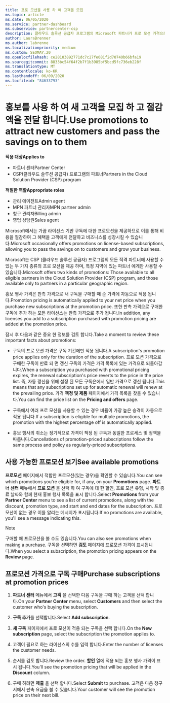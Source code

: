 ```yaml
---
title: 프로 모션을 사용 하 여 고객을 모집
ms.topic: article
ms.date: 06/05/2020
ms.service: partner-dashboard
ms.subservice: partnercenter-csp
description: 클라우드 솔루션 공급자 프로그램의 Microsoft 파트너가 프로 모션 가격으로 구독을 구입 하 고 고객에 게 비용을 절감할 수 있는 방법을 알아봅니다.
author: LauraBrenner
ms.author: labrenne
ms.localizationpriority: medium
ms.custom: SEOMAY.20
ms.openlocfilehash: ce28103892771dc7c27fe081f2d70740b66bfa19
ms.sourcegitcommit: 8833bc54f64f2b7f1b3985bf5bcd5fc736eb228f
ms.translationtype: MT
ms.contentlocale: ko-KR
ms.lasthandoff: 06/09/2020
ms.locfileid: "84633793"
---
```

# <a name="use-promotions-to-attract-new-customers-and-pass-the-savings-on-to-them"></a><span data-ttu-id="84c41-103">홍보를 사용 하 여 새 고객을 모집 하 고 절감 액을 전달 합니다.</span><span class="sxs-lookup"><span data-stu-id="84c41-103">Use promotions to attract new customers and pass the savings on to them</span></span>

<span data-ttu-id="84c41-104">**적용 대상**</span><span class="sxs-lookup"><span data-stu-id="84c41-104">**Applies to**</span></span>

- <span data-ttu-id="84c41-105">파트너 센터</span><span class="sxs-lookup"><span data-stu-id="84c41-105">Partner Center</span></span>
- <span data-ttu-id="84c41-106">CSP(클라우드 솔루션 공급자) 프로그램의 파트너</span><span class="sxs-lookup"><span data-stu-id="84c41-106">Partners in the Cloud Solution Provider (CSP) program</span></span>

<span data-ttu-id="84c41-107">**적절한 역할**</span><span class="sxs-lookup"><span data-stu-id="84c41-107">**Appropriate roles**</span></span>

- <span data-ttu-id="84c41-108">관리 에이전트</span><span class="sxs-lookup"><span data-stu-id="84c41-108">Admin agent</span></span>
- <span data-ttu-id="84c41-109">MPN 파트너 관리자</span><span class="sxs-lookup"><span data-stu-id="84c41-109">MPN partner admin</span></span>
- <span data-ttu-id="84c41-110">청구 관리자</span><span class="sxs-lookup"><span data-stu-id="84c41-110">Billing admin</span></span>
- <span data-ttu-id="84c41-111">영업 상담원</span><span class="sxs-lookup"><span data-stu-id="84c41-111">Sales agent</span></span>


<span data-ttu-id="84c41-112">Microsoft에서는 가끔 라이선스 기반 구독에 대한 프로모션을 제공하므로 이를 통해 비용을 절감하여 그 혜택을 고객에게 전달하고 비즈니스를 성장시킬 수 있습니다.</span><span class="sxs-lookup"><span data-stu-id="84c41-112">Microsoft occasionally offers promotions on license-based subscriptions, allowing you to pass the savings on to customers and grow your business.</span></span> 

<span data-ttu-id="84c41-113">Microsoft는 CSP (클라우드 솔루션 공급자) 프로그램의 모든 적격 파트너에 사용할 수 있는 두 가지 종류의 프로 모션을 제공 하며, 특정 지역에 있는 파트너 에게만 사용할 수 있습니다.</span><span class="sxs-lookup"><span data-stu-id="84c41-113">Microsoft offers two kinds of promotions: Those available to all eligible partners in the Cloud Solution Provider (CSP) program, and those available only to partners in a particular geographic region.</span></span>

<span data-ttu-id="84c41-114">홍보 행사 가격은 판촉 가격으로 새 구독을 구매할 때 순 가격에 자동으로 적용 됩니다.</span><span class="sxs-lookup"><span data-stu-id="84c41-114">Promotion pricing is automatically applied to your net price when you purchase new subscriptions at the promotion price.</span></span> <span data-ttu-id="84c41-115">또한 판촉 가격으로 구매한 구독에 추가 하는 모든 라이선스는 판촉 가격으로 추가 됩니다.</span><span class="sxs-lookup"><span data-stu-id="84c41-115">In addition, any licenses you add to a subscription purchased with promotion pricing are added at the promotion price.</span></span> 

<span data-ttu-id="84c41-116">잠시 후 다음과 같은 중요 한 정보를 검토 합니다.</span><span class="sxs-lookup"><span data-stu-id="84c41-116">Take a moment to review these important facts about promotions:</span></span>

- <span data-ttu-id="84c41-117">구독의 프로 모션 가격은 구독 기간에만 적용 됩니다.</span><span class="sxs-lookup"><span data-stu-id="84c41-117">A subscription's promotion price applies only for the duration of the subscription.</span></span> <span data-ttu-id="84c41-118">프로 모션 가격으로 구매한 구독이 만료 되 면 갱신 구독의 가격은 가격 목록에 있는 가격으로 되돌아갑니다.</span><span class="sxs-lookup"><span data-stu-id="84c41-118">When a subscription you purchased with promotional pricing expires, the renewal subscription's price reverts to the price in the price list.</span></span> <span data-ttu-id="84c41-119">즉, 자동 갱신을 위해 설정 된 모든 구독은에서 일반 가격으로 갱신 됩니다.</span><span class="sxs-lookup"><span data-stu-id="84c41-119">This means that any subscriptions set up for automatic renewal will renew at the prevailing price.</span></span> <span data-ttu-id="84c41-120">가격 **책정 및 제품** 페이지에서 가격 목록을 찾을 수 있습니다.</span><span class="sxs-lookup"><span data-stu-id="84c41-120">You can find the price list on the **Pricing and offers** page.</span></span>

- <span data-ttu-id="84c41-121">구독에서 여러 프로 모션을 사용할 수 있는 경우 비율이 가장 높은 승격이 자동으로 적용 됩니다.</span><span class="sxs-lookup"><span data-stu-id="84c41-121">If a subscription is eligible for multiple promotions, the promotion with the highest percentage off is automatically applied.</span></span>

- <span data-ttu-id="84c41-122">홍보 행사의 취소는 정기적으로 가격이 책정 된 구독과 동일한 프로세스 및 정책을 따릅니다.</span><span class="sxs-lookup"><span data-stu-id="84c41-122">Cancellations of promotion-priced subscriptions follow the same process and policy as regularly-priced subscriptions.</span></span>

## <a name="see-available-promotions"></a><span data-ttu-id="84c41-123">사용 가능한 프로모션 보기</span><span class="sxs-lookup"><span data-stu-id="84c41-123">See available promotions</span></span>

<span data-ttu-id="84c41-124">**프로모션** 페이지에서 적합한 프로모션(있는 경우)을 확인할 수 있습니다.</span><span class="sxs-lookup"><span data-stu-id="84c41-124">You can see which promotions you're eligible for, if any, on your **Promotions** page.</span></span> <span data-ttu-id="84c41-125">**파트너 센터** 메뉴에서 **프로 모션** 을 선택 하 여 구독에 대 한 할인, 프로 모션 유형, 시작 및 종료 날짜와 함께 현재 홍보 행사 목록을 표시 합니다.</span><span class="sxs-lookup"><span data-stu-id="84c41-125">Select **Promotions** from your **Partner Center** menu to see a list of current promotions, along with the discount, promotion type, and start and end dates for the subscription.</span></span> <span data-ttu-id="84c41-126">프로모션이 없는 경우 이를 알리는 메시지가 표시됩니다.</span><span class="sxs-lookup"><span data-stu-id="84c41-126">If no promotions are available, you'll see a message indicating this.</span></span> 

> [!NOTE]  
> <span data-ttu-id="84c41-127">구매할 때 프로모션을 볼 수도 있습니다.</span><span class="sxs-lookup"><span data-stu-id="84c41-127">You can also see promotions when making a purchase.</span></span> <span data-ttu-id="84c41-128">구독을 선택하면 **검토** 페이지에 프로모션 가격이 표시됩니다.</span><span class="sxs-lookup"><span data-stu-id="84c41-128">When you select a subscription, the promotion pricing appears on the **Review** page.</span></span>

## <a name="purchase-subscriptions-at-promotion-prices"></a><span data-ttu-id="84c41-129">프로모션 가격으로 구독 구매</span><span class="sxs-lookup"><span data-stu-id="84c41-129">Purchase subscriptions at promotion prices</span></span>

1. <span data-ttu-id="84c41-130">**파트너 센터** 메뉴에서 **고객** 을 선택한 다음 구독을 구매 하는 고객을 선택 합니다.</span><span class="sxs-lookup"><span data-stu-id="84c41-130">On your **Partner Center** menu, select **Customers** and then select the customer who's buying the subscription.</span></span> 

2. <span data-ttu-id="84c41-131">**구독 추가**를 선택합니다.</span><span class="sxs-lookup"><span data-stu-id="84c41-131">Select **Add subscription**.</span></span>

3. <span data-ttu-id="84c41-132">**새 구독** 페이지에서 프로 모션이 적용 되는 구독을 선택 합니다.</span><span class="sxs-lookup"><span data-stu-id="84c41-132">On the **New subscription** page, select the subscription the promotion applies to.</span></span>

4. <span data-ttu-id="84c41-133">고객이 필요로 하는 라이선스의 수를 입력 합니다.</span><span class="sxs-lookup"><span data-stu-id="84c41-133">Enter the number of licenses the customer needs.</span></span> 

5. <span data-ttu-id="84c41-134">순서를 검토 합니다.</span><span class="sxs-lookup"><span data-stu-id="84c41-134">Review the order.</span></span> <span data-ttu-id="84c41-135">**할인** 열에 적용 되는 홍보 행사 가격이 표시 됩니다.</span><span class="sxs-lookup"><span data-stu-id="84c41-135">You'll see the promotion pricing that will be applied in the **Discount** column.</span></span>  

6. <span data-ttu-id="84c41-136">구매 하려면 **제출** 을 선택 합니다.</span><span class="sxs-lookup"><span data-stu-id="84c41-136">Select **Submit** to purchase.</span></span> <span data-ttu-id="84c41-137">고객은 다음 청구서에서 판촉 요금을 볼 수 있습니다.</span><span class="sxs-lookup"><span data-stu-id="84c41-137">Your customer will see the promotion price on their next bill.</span></span>  


